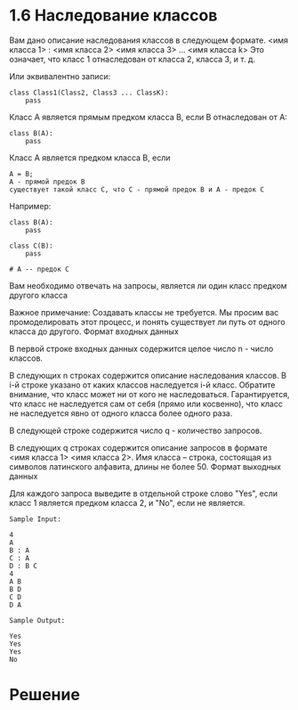 # 1.6 Наследование классов


Вам дано описание наследования классов в следующем формате.
<имя класса 1> : <имя класса 2> <имя класса 3> ... <имя класса k>
Это означает, что класс 1 отнаследован от класса 2, класса 3, и т. д.

Или эквивалентно записи:
```
class Class1(Class2, Class3 ... ClassK):
    pass
```
Класс A является прямым предком класса B, если B отнаследован от A:
```
class B(A):
    pass
```


Класс A является предком класса B, если

    A = B;
    A - прямой предок B
    существует такой класс C, что C - прямой предок B и A - предок C


Например:
```
class B(A):
    pass

class C(B):
    pass

# A -- предок С
```


Вам необходимо отвечать на запросы, является ли один класс предком другого класса

Важное примечание:
Создавать классы не требуется.
Мы просим вас промоделировать этот процесс, и понять существует ли путь от одного класса до другого.
Формат входных данных

В первой строке входных данных содержится целое число n - число классов.

В следующих n строках содержится описание наследования классов. В i-й строке указано от каких классов наследуется i-й класс. Обратите внимание, что класс может ни от кого не наследоваться. Гарантируется, что класс не наследуется сам от себя (прямо или косвенно), что класс не наследуется явно от одного класса более одного раза.

В следующей строке содержится число q - количество запросов.

В следующих q строках содержится описание запросов в формате <имя класса 1> <имя класса 2>.
Имя класса – строка, состоящая из символов латинского алфавита, длины не более 50.
Формат выходных данных

Для каждого запроса выведите в отдельной строке слово "Yes", если класс 1 является предком класса 2, и "No", если не является.
```
Sample Input:

4
A
B : A
C : A
D : B C
4
A B
B D
C D
D A

Sample Output:

Yes
Yes
Yes
No
```
# Решение 



